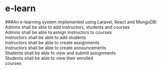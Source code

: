 # e-learn
###An e-learning system implemented using Laravel, React and MongoDB:   
Admins shall be able to add instructors, students and courses   
Admins shall be able to assign instructors to courses   
Instructors shall be able to add students   
Instructors shall be able to create assignments   
Instructors shall be able to create announcements   
Students shall be able to view and submit assignments   
Students shall be able to view their enrolled   
courses   
